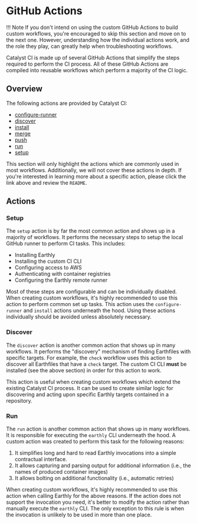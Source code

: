# GitHub Actions

<!-- markdownlint-disable max-one-sentence-per-line -->
!!! Note
    If you don't intend on using the custom GitHub Actions to build custom workflows, you're encouraged to skip this section and
    move on to the next one.
    However, understanding how the individual actions work, and the role they play, can greatly help when troubleshooting workflows.

Catalyst CI is made up of several GitHub Actions that simplify the steps required to perform the CI process.
All of these GitHub Actions are compiled into reusable workflows which perform a majority of the CI logic.
<!-- markdownlint-enable max-one-sentence-per-line -->

## Overview

The following actions are provided by Catalyst CI:

* [configure-runner](https://github.com/input-output-hk/catalyst-ci/tree/master/actions/configure-runner)
* [discover](https://github.com/input-output-hk/catalyst-ci/tree/master/actions/discover)
* [install](https://github.com/input-output-hk/catalyst-ci/tree/master/actions/install)
* [merge](https://github.com/input-output-hk/catalyst-ci/tree/master/actions/merge)
* [push](https://github.com/input-output-hk/catalyst-ci/tree/master/actions/push)
* [run](https://github.com/input-output-hk/catalyst-ci/tree/master/actions/run)
* [setup](https://github.com/input-output-hk/catalyst-ci/tree/master/actions/setup)

This section will only highlight the actions which are commonly used in most workflows.
Additionally, we will not cover these actions in depth.
If you're interested in learning more about a specific action, please click the link above and review the `README`.

## Actions

### Setup

The `setup` action is by far the most common action and shows up in a majority of workflows.
It performs the necessary steps to setup the local GitHub runner to perform CI tasks.
This includes:

* Installing Earthly
* Installing the custom CI CLI
* Configuring access to AWS
* Authenticating with container registries
* Configuring the Earthly remote runner

Most of these steps are configurable and can be individually disabled.
When creating custom workflows, it's highly recommended to use this action to perform common set up tasks.
This action uses the `configure-runner` and `install` actions underneath the hood.
Using these actions individually should be avoided unless absolutely necessary.

### Discover

The `discover` action is another common action that shows up in many workflows.
It performs the "discovery" mechanism of finding Earthfiles with specific targets.
For example, the `check` workflow uses this action to discover all Earthfiles that have a `check` target.
The custom CI CLI **must** be installed (see the above section) in order for this action to work.

This action is useful when creating custom workflows which extend the existing Catalyst CI process.
It can be used to create similar logic for discovering and acting upon specific Earthly targets contained in a repository.

### Run

The `run` action is another common action that shows up in many workflows.
It is responsible for executing the `earthly` CLI underneath the hood.
A custom action was created to perform this task for the following reasons:

1. It simplifies long and hard to read Earthly invocations into a simple contractual interface.
2. It allows capturing and parsing output for additional information (i.e., the names of produced container images)
3. It allows bolting on additional functionality (i.e., automatic retries)

When creating custom workflows, it's highly recommended to use this action when calling Earthly for the above reasons.
If the action does not support the invocation you need, it's better to modify the action rather than manually execute the `earthly`
CLI.
The only exception to this rule is when the invocation is unlikely to be used in more than one place.

